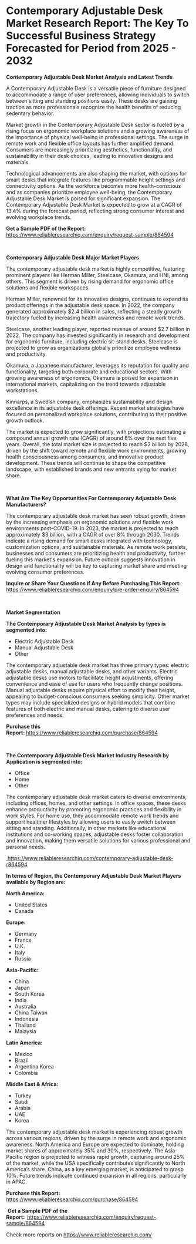 <p><h1>Contemporary Adjustable Desk Market Research Report: The Key To Successful Business Strategy Forecasted for Period from 2025 - 2032</h1></p><p><strong>Contemporary Adjustable Desk Market Analysis and Latest Trends</strong></p>
<p><p>A Contemporary Adjustable Desk is a versatile piece of furniture designed to accommodate a range of user preferences, allowing individuals to switch between sitting and standing positions easily. These desks are gaining traction as more professionals recognize the health benefits of reducing sedentary behavior. </p><p>Market growth in the Contemporary Adjustable Desk sector is fueled by a rising focus on ergonomic workplace solutions and a growing awareness of the importance of physical well-being in professional settings. The surge in remote work and flexible office layouts has further amplified demand. Consumers are increasingly prioritizing aesthetics, functionality, and sustainability in their desk choices, leading to innovative designs and materials.</p><p>Technological advancements are also shaping the market, with options for smart desks that integrate features like programmable height settings and connectivity options. As the workforce becomes more health-conscious and as companies prioritize employee well-being, the Contemporary Adjustable Desk Market is poised for significant expansion. The Contemporary Adjustable Desk Market is expected to grow at a CAGR of 13.4% during the forecast period, reflecting strong consumer interest and evolving workplace trends.</p></p>
<p><strong>Get a Sample PDF of the Report:&nbsp;</strong> <a href="https://www.reliableresearchiq.com/enquiry/request-sample/864594?utm_campaign=2732&utm_medium=2&utm_source=Github&utm_content=ia&utm_term=04042025&utm_id=contemporary-adjustable-desk">https://www.reliableresearchiq.com/enquiry/request-sample/864594</a></p>
<p>&nbsp;</p>
<p><strong>Contemporary Adjustable Desk Major Market Players</strong></p>
<p><p>The contemporary adjustable desk market is highly competitive, featuring prominent players like Herman Miller, Steelcase, Okamura, and HNI, among others. This segment is driven by rising demand for ergonomic office solutions and flexible workspaces. </p><p>Herman Miller, renowned for its innovative designs, continues to expand its product offerings in the adjustable desk space. In 2022, the company generated approximately $2.4 billion in sales, reflecting a steady growth trajectory fueled by increasing health awareness and remote work trends. </p><p>Steelcase, another leading player, reported revenue of around $2.7 billion in 2022. The company has invested significantly in research and development for ergonomic furniture, including electric sit-stand desks. Steelcase is projected to grow as organizations globally prioritize employee wellness and productivity.</p><p>Okamura, a Japanese manufacturer, leverages its reputation for quality and functionality, targeting both corporate and educational sectors. With growing awareness of ergonomics, Okamura is poised for expansion in international markets, capitalizing on the trend towards adjustable workstations.</p><p>Kinnarps, a Swedish company, emphasizes sustainability and design excellence in its adjustable desk offerings. Recent market strategies have focused on personalized workplace solutions, contributing to their positive growth outlook.</p><p>The market is expected to grow significantly, with projections estimating a compound annual growth rate (CAGR) of around 6% over the next five years. Overall, the total market size is projected to reach $3 billion by 2028, driven by the shift toward remote and flexible work environments, growing health consciousness among consumers, and innovative product development. These trends will continue to shape the competitive landscape, with established brands and new entrants vying for market share.</p></p>
<p>&nbsp;</p>
<p><strong>What Are The Key Opportunities For Contemporary Adjustable Desk Manufacturers?</strong></p>
<p><p>The contemporary adjustable desk market has seen robust growth, driven by the increasing emphasis on ergonomic solutions and flexible work environments post-COVID-19. In 2023, the market is projected to reach approximately $3 billion, with a CAGR of over 8% through 2030. Trends indicate a rising demand for smart desks integrated with technology, customization options, and sustainable materials. As remote work persists, businesses and consumers are prioritizing health and productivity, further fueling this market's expansion. Future outlook suggests innovation in design and functionality will be key to capturing market share and meeting evolving consumer preferences.</p></p>
<p><strong>Inquire or Share Your Questions If Any Before Purchasing This Report:</strong> <a href="https://www.reliableresearchiq.com/enquiry/pre-order-enquiry/864594?utm_campaign=2732&utm_medium=2&utm_source=Github&utm_content=ia&utm_term=04042025&utm_id=contemporary-adjustable-desk">https://www.reliableresearchiq.com/enquiry/pre-order-enquiry/864594</a></p>
<p>&nbsp;</p>
<p><strong>Market Segmentation</strong></p>
<p><strong>The Contemporary Adjustable Desk Market Analysis by types is segmented into:</strong></p>
<p><ul><li>Electric Adjustable Desk</li><li>Manual Adjustable Desk</li><li>Other</li></ul></p>
<p><p>The contemporary adjustable desk market has three primary types: electric adjustable desks, manual adjustable desks, and other variants. Electric adjustable desks use motors to facilitate height adjustments, offering convenience and ease of use for users who frequently change positions. Manual adjustable desks require physical effort to modify their height, appealing to budget-conscious consumers seeking simplicity. Other market types may include specialized designs or hybrid models that combine features of both electric and manual desks, catering to diverse user preferences and needs.</p></p>
<p><strong>Purchase this Report:&nbsp;</strong><a href="https://www.reliableresearchiq.com/purchase/864594?utm_campaign=2732&utm_medium=2&utm_source=Github&utm_content=ia&utm_term=04042025&utm_id=contemporary-adjustable-desk">https://www.reliableresearchiq.com/purchase/864594</a></p>
<p>&nbsp;</p>
<p><strong>The Contemporary Adjustable Desk Market Industry Research by Application is segmented into:</strong></p>
<p><ul><li>Office</li><li>Home</li><li>Other</li></ul></p>
<p><p>The contemporary adjustable desk market caters to diverse environments, including offices, homes, and other settings. In office spaces, these desks enhance productivity by promoting ergonomic practices and flexibility in work styles. For home use, they accommodate remote work trends and support healthier lifestyles by allowing users to easily switch between sitting and standing. Additionally, in other markets like educational institutions and co-working spaces, adjustable desks foster collaboration and innovation, making them versatile solutions for various professional and personal needs.</p></p>
<p><a href="https://www.reliableresearchiq.com/contemporary-adjustable-desk-r864594?utm_campaign=2732&utm_medium=2&utm_source=Github&utm_content=ia&utm_term=04042025&utm_id=contemporary-adjustable-desk">&nbsp;https://www.reliableresearchiq.com/contemporary-adjustable-desk-r864594</a></p>
<p><strong>In terms of Region, the Contemporary Adjustable Desk Market Players available by Region are:</strong></p>
<p>
    <p> <strong> North America: </strong>
        <ul>
            <li>United States</li>
            <li>Canada</li>
        </ul>
        </p> 
    <p> <strong> Europe: </strong>
        <ul>
            <li>Germany</li>
            <li>France</li>
            <li>U.K.</li>
            <li>Italy</li>
            <li>Russia</li>
        </ul>
        </p> 
    <p> <strong> Asia-Pacific: </strong>
        <ul>
            <li>China</li>
            <li>Japan</li>
            <li>South Korea</li>
            <li>India</li>
            <li>Australia</li>
            <li>China Taiwan</li>
            <li>Indonesia</li>
            <li>Thailand</li>
            <li>Malaysia</li>
        </ul>
        </p> 
    <p> <strong> Latin America: </strong>
        <ul>
            <li>Mexico</li>
            <li>Brazil</li>
            <li>Argentina Korea</li>
            <li>Colombia</li>
        </ul>
        </p> 
    <p> <strong> Middle East & Africa: </strong>
        <ul>
            <li>Turkey</li>
            <li>Saudi</li>
            <li>Arabia</li>
            <li>UAE</li>
            <li>Korea</li>
        </ul>
    </p>
    </p>
<p><p>The contemporary adjustable desk market is experiencing robust growth across various regions, driven by the surge in remote work and ergonomic awareness. North America and Europe are expected to dominate, holding market shares of approximately 35% and 30%, respectively. The Asia-Pacific region is projected to witness rapid growth, capturing around 25% of the market, while the USA specifically contributes significantly to North America’s share. China, as a key emerging market, is anticipated to grasp 10%. Future trends indicate continued expansion in all regions, particularly in APAC.</p></p>
<p><strong>Purchase this Report: </strong><a href="https://www.reliableresearchiq.com/purchase/864594?utm_campaign=2732&utm_medium=2&utm_source=Github&utm_content=ia&utm_term=04042025&utm_id=contemporary-adjustable-desk">https://www.reliableresearchiq.com/purchase/864594</a></p>
<p>&nbsp;<strong>Get a Sample PDF of the Report:&nbsp;&nbsp;</strong><a href="https://www.reliableresearchiq.com/enquiry/request-sample/864594?utm_campaign=2732&utm_medium=2&utm_source=Github&utm_content=ia&utm_term=04042025&utm_id=contemporary-adjustable-desk">https://www.reliableresearchiq.com/enquiry/request-sample/864594</a></p>
<p><strong></strong></p>
<p>Check more reports on <a href="https://www.reliableresearchiq.com/?utm_campaign=2732&utm_medium=2&utm_source=Github&utm_content=ia&utm_term=04042025&utm_id=contemporary-adjustable-desk">https://www.reliableresearchiq.com/</a></p>